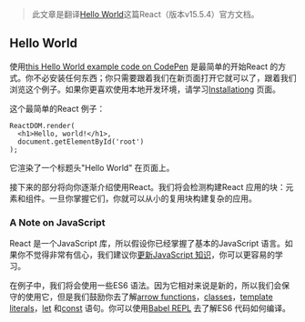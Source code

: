 > 此文章是翻译[Hello World](https://reactjs.org/docs/hello-world.html)这篇React（版本v15.5.4）官方文档。

## Hello World

使用[this Hello World example code on CodePen](https://reactjs.org/redirect-to-codepen/hello-world) 是最简单的开始React 的方式。你不必安装任何东西；你只需要跟着我们在新页面打开它就可以了，跟着我们浏览这个例子。如果你更喜欢使用本地开发环境，请学习[Installationg](https://reactjs.org/docs/installation.html) 页面。

这个最简单的React 例子：

```
ReactDOM.render(
  <h1>Hello, world!</h1>,
  document.getElementById('root')
);
```

它渲染了一个标题头"Hello World" 在页面上。

接下来的部分将向你逐渐介绍使用React。我们将会检测构建React  应用的块：元素和组件。一旦你掌握它们，你就可以从小的复用块构建复杂的应用。

### A Note on JavaScript

React 是一个JavaScript 库，所以假设你已经掌握了基本的JavaScript 语言。如果你不觉得非常有信心，我们建议你[更新JavaScript 知识](https://developer.mozilla.org/en-US/docs/Web/JavaScript/A_re-introduction_to_JavaScript)，你可以更容易的学习。

在例子中，我们将会使用一些ES6 语法。因为它相对来说是新的，所以我们会保守的使用它，但是我们鼓励你去了解[arrow functions](https://developer.mozilla.org/en-US/docs/Web/JavaScript/Reference/Functions/Arrow_functions)，[classes](https://developer.mozilla.org/en-US/docs/Web/JavaScript/Reference/Classes)，[template literals](https://developer.mozilla.org/en/docs/Web/JavaScript/Reference/Template_literals)，[let](https://developer.mozilla.org/en-US/docs/Web/JavaScript/Reference/Statements/let) 和[const](https://developer.mozilla.org/en-US/docs/Web/JavaScript/Reference/Statements/const) 语句。你可以使用[Babel REPL](https://babeljs.io/repl/#?presets=react&code_lz=MYewdgzgLgBApgGzgWzmWBeGAeAFgRgD4AJRBEAGhgHcQAnBAEwEJsB6AwgbgChRJY_KAEMAlmDh0YWRiGABXVOgB0AczhQAokiVQAQgE8AkowAUPGDADkdECChWeASl4AlOMOBQAIgHkAssp0aIySpogoaFBUQmISdC48QA) 去了解ES6 代码如何编译。
